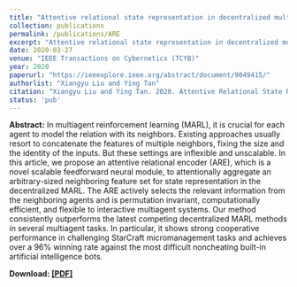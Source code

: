```yaml
---
title: "Attentive relational state representation in decentralized multiagent reinforcement learning"
collection: publications
permalink: /publications/ARE
excerpt: "Attentive relational state representation in decentralized multiagent reinforcement learning"
date: 2020-03-27
venue: "IEEE Transactions on Cybernetics (TCYB)"
year: 2020
paperurl: "https://ieeexplore.ieee.org/abstract/document/9049415/"
authorlist: "Xiangyu Liu and Ying Tan"
citation: "Xiangyu Liu and Ying Tan. 2020. Attentive Relational State Representation in Decentralized Multiagent Reinforcement Learning. In IEEE Transactions on Cybernetics, doi: 10.1109/TCYB.2020.2979803."
status: 'pub'
---
```

**Abstract:**
In multiagent reinforcement learning (MARL), it is crucial for each agent to model the relation with its neighbors. Existing approaches usually resort to concatenate the features of multiple neighbors, fixing the size and the identity of the inputs. But these settings are inflexible and unscalable. In this article, we propose an attentive relational encoder (ARE), which is a novel scalable feedforward neural module, to attentionally aggregate an arbitrary-sized neighboring feature set for state representation in the decentralized MARL. The ARE actively selects the relevant information from the neighboring agents and is permutation invariant, computationally efficient, and flexible to interactive multiagent systems. Our method consistently outperforms the latest competing decentralized MARL methods in several multiagent tasks. In particular, it shows strong cooperative performance in challenging StarCraft micromanagement tasks and achieves over a 96% winning rate against the most difficult noncheating built-in artificial intelligence bots.

**Download: [[PDF]](https://ieeexplore.ieee.org/abstract/document/9049415/)**
